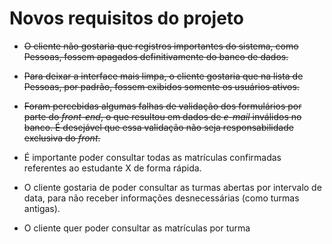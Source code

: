 # Novos requisitos do projeto

-   ~~O cliente não gostaria que registros importantes do sistema, como Pessoas, fossem apagados definitivamente do banco de dados.~~

-   ~~Para deixar a interface mais limpa, o cliente gostaria que na lista de Pessoas, por padrão, fossem exibidos somente os usuários ativos.~~

-   ~~Foram percebidas algumas falhas de validação dos formulários por parte do _front-end_, o que resultou em dados de _e-mail_ inválidos no banco. É desejável que essa validação não seja responsabilidade exclusiva do _front_.~~

-   É importante poder consultar todas as matrículas confirmadas referentes ao estudante X de forma rápida.

-   O cliente gostaria de poder consultar as turmas abertas por intervalo de data, para não receber informações desnecessárias (como turmas antigas).

-   O cliente quer poder consultar as matrículas por turma
